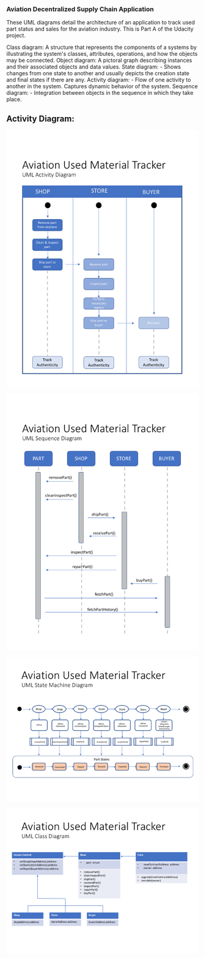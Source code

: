 ### Aviation Decentralized Supply Chain Application

These UML diagrams detail the architecture of an application to track used part status and sales for the aviation industry.  This is Part A of the Udacity project.   

Class diagram: A structure that represents the components of a systems by illustrating the system's classes, attributes, operations, and how the objects may be connected.
Object diagram: A pictoral graph describing instances and their associated objects and data values.
State diagram: - Shows changes from one state to another and usually depicts the creation state and final states if there are any.
Activity diagram: - Flow of one activity to another in the system. Captures dynamic behavior of the system.
Sequence diagram: - Integration between objects in the sequence in which they take place.


## Activity Diagram:

![alt text][activity]

![alt text][sequence]

![alt text][state]

![alt text][class]


[activity]:https://github.com/mpUrban/Aviation_Decentralized_Supply_Chain/blob/master/diagrams/activity1.png "Activity Diagram"

[sequence]:https://github.com/mpUrban/Aviation_Decentralized_Supply_Chain/blob/master/diagrams/sequence1.png "Activity Diagram"

[state]:https://github.com/mpUrban/Aviation_Decentralized_Supply_Chain/blob/master/diagrams/state1.png "Activity Diagram"

[class]:https://github.com/mpUrban/Aviation_Decentralized_Supply_Chain/blob/master/diagrams/class1.png "Activity Diagram"
